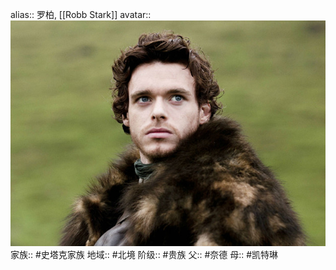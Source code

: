 alias:: 罗柏, [[Robb Stark]]
avatar:: ![image.png](../assets/image_1704866036341_0.png) 
家族:: #史塔克家族
地域:: #北境
阶级:: #贵族
父:: #奈德
母:: #凯特琳
